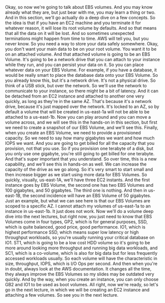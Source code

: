 
<v Narrator>Okay, so now we're going to talk</v>
about EBS volumes.
And you may know already what they are,
but just bear with me, you may learn a thing or two.
And in this section, we'll go actually
do a deep dive on a few concepts.
So the idea is that if you have an EC2 machine
and you terminate it for whatever reason,
it will lose its root volume by defaults.
And so that means that all the data on it will be lost.
And so sometimes unexpected terminations might happen
from time to time.
AWS will tell you, but you never know.
So you need a way to store your data safely somewhere.
Okay, you don't want your main data
to be on your root volume.
You want it to be on an attached volume.
And that attached volume is going to be an EBS Volume.
It's going to be a network drive
that you can attach to your instance while they run,
and you can persist your data on it.
So you can place whatever data on your EBS Volume.
For example, if you have a database,
it would be really smart to place the database data
onto your EBS Volume.
So you already know this, but it's a network drive.
It's not a physical drive.
So think of a USB stick, but over the network.
So we'll use the network to communicate to your instance,
so there might be a bit of latency.
And it can be detached from an EC2 instance
and attached to another one very quickly,
as long as they're in the same AZ.
That's because it's a network drive,
because it's just mapped over the network.
It's locked to an AZ, so by default a volume
that will be created in us-east-1a
will not be able to be attached to a us-east-1b.
Now you can play around and you can move a volume across,
and we will see this in the hands-on in this section,
but first we need to create a snapshot of our EBS Volume,
and we'll see this.
Finally, when you create an EBS Volume,
we need to provide a provisioned capacity.
So we need to say how many gigabytes we want
and how much IOPS we want.
And you are going to get billed for all the capacity
that you provision, not that you use.
So if you provision one terabyte of a disk,
but you only use one gigabyte,
you're still going to get billed for one terabyte.
And that's super important that you understand.
So over time, this is a new capability,
and we'll see this in hands-on as well.
We can increase the capacity of the drive as we go along.
So it's very smart to start small and then increase bigger
as we start using more data for EBS Volumes.
So quickly, visually, us-east-1A,
we'll have three EC2 instants.
And the first instance goes by EBS Volume,
the second one has two EBS Volumes and 100 gigabytes,
and 50 gigabytes.
The third one is nothing.
And then in us-east-1B, the second incidence will have
an EBS Volume of 50 gigabytes.
Just an example, but what we can see here
is that our EBS Volumes are scoped to a specific AZ.
I cannot attach my volumes of us-east-1a
to an instance in us-east-1b.
It just does not work.
Now we'll do a volume deep dive into the next lectures,
but right now, you just need to know that EBS Volumes
come in four types, GP2, which is for general purposes,
SSD, which is quite balanced, good price, good performance.
IO1, which is highest performance SSD,
which means super low latency or high throughput workloads,
so you're usually running your critical database on IO1.
ST1, which is going to be a low cost HDD volume
so it's going to be more around looking more throughput
and running big data workloads,
and SC1, which is a co-volume, which is also for big data
but for less frequently accessed workloads usually.
So each volume will have the characteristic in size,
throughput, IOPS, which is I/O Ops per second.
And then when you're in doubt,
always look at the AWS documentation.
It changes all the time, they always improve the EBS Volumes
so my slides may be outdated very quickly.
And by the way, when you create an instance,
you can only choose GB2 and IO1 to be used as boot volumes.
All right, now we're ready, so let's go in the next lecture,
in which we will be creating an EC2 instance
and attaching a few volumes.
So see you in the next lecture.